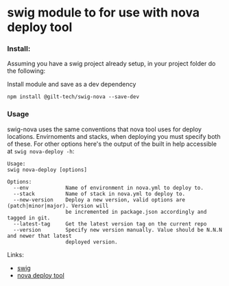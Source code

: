 # swig module to for use with nova deploy tool

### Install:

Assuming you have a swig project already setup, in your project folder do the following:

Install module and save as a dev dependency

```
npm install @gilt-tech/swig-nova --save-dev
```


### Usage

swig-nova uses the same conventions that nova tool uses for deploy locations. Envirnoments and stacks, when deploying you must specify both of these. For other options here's the output of the built in help accessible at `swig nova-deploy -h`:

```
Usage:
swig nova-deploy [options]

Options:
  --env            Name of environment in nova.yml to deploy to.
  --stack          Name of stack in nova.yml to deploy to.
  --new-version    Deploy a new version, valid options are (patch|minor|major). Version will
                   be incremented in package.json accordingly and tagged in git.
  --latest-tag     Get the latest version tag on the current repo
  --version        Specify new version manually. Value should be N.N.N and newer that latest
                   deployed version.
```


Links:

* [swig](https://github.com/gilt/swig)
* [nova deploy tool](https://github.com/gilt/nova)

